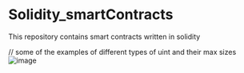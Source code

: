 # Solidity_smartContracts
This repository contains smart contracts written in solidity

// some of the examples of different types of uint and their max sizes
![image](https://github.com/ykk12345/Solidity_smartContracts/assets/108153942/2edaec96-7ba3-4cd4-bc50-5511177e86e8)
